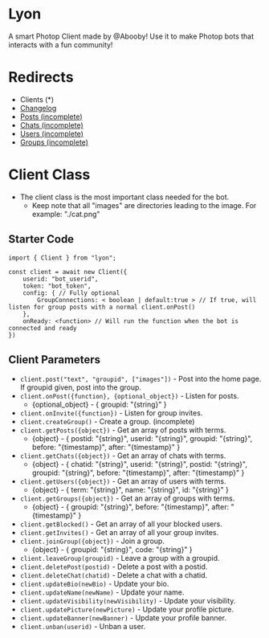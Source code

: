 # Lyon
A smart Photop Client made by @Abooby! Use it to make Photop bots that interacts with a fun community!

# Redirects
* Clients (*)
* [Changelog]()
* [Posts (incomplete)]()
* [Chats (incomplete)]()
* [Users (incomplete)]()
* [Groups (incomplete)]()

# Client Class
* The client class is the most important class needed for the bot.
  * Keep note that all "images" are directories leading to the image. For example: "./cat.png"

## Starter Code
```
import { Client } from "lyon";

const client = await new Client({
	userid: "bot_userid",
	token: "bot_token",
	config: { // Fully optional
		GroupConnections: < boolean | default:true > // If true, will listen for group posts with a normal client.onPost()
	},
	onReady: <function> // Will run the function when the bot is connected and ready
})
```

## Client Parameters
* `client.post("text", "groupid", ["images"])` - Post into the home page. If groupid given, post into the group.
* `client.onPost({function}, {optional_object})` - Listen for posts.
  * {optional_object} - { groupid: "{string}" }
* `client.onInvite({function})` - Listen for group invites.
* `client.createGroup()` - Create a group. (incomplete)
* `client.getPosts({object})` - Get an array of posts with terms.
  * {object} - { postid: "{string}", userid: "{string}", groupid: "{string}", before: "{timestamp}", after: "{timestamp}" }
* `client.getChats({object})` - Get an array of chats with terms.
  * {object} - { chatid: "{string}", userid: "{string}", postid: "{string}", groupid: "{string}", before: "{timestamp}", after: "{timestamp}" }
* `client.getUsers({object})` - Get an array of users with terms.
   * {object} - { term: "{string}", name: "{string}", id: "{string}" }
* `client.getGroups({object})` - Get an array of groups with terms.
	* {object} - { groupid: "{string}", before: "{timestamp}", after: "{timestamp}" }
* `client.getBlocked()` - Get an array of all your blocked users.
* `client.getInvites()` - Get an array of all your group invites.
* `client.joinGroup({object})` - Join a group.
	* {object} - { groupid: "{string}", code: "{string}" }
* `client.leaveGroup(groupid)` - Leave a group with a groupid.
* `client.deletePost(postid)` - Delete a post with a postid.
* `client.deleteChat(chatid)` - Delete a chat with a chatid.
* `client.updateBio(newBio)` - Update your bio.
* `client.updateName(newName)` - Update your name.
* `client.updateVisibility(newVisibility)` - Update your visibility.
* `client.updatePicture(newPicture)` - Update your profile picture.
* `client.updateBanner(newBanner)` - Update your profile banner.
* `client.unban(userid)` - Unban a user.